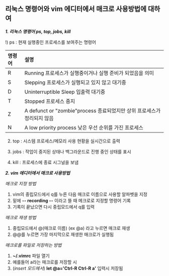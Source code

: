## 리눅스 명령어와 vim 에디터에서 매크로 사용방법에 대하여

***1. 리눅스 명령어 ps, top, jobs, kill***

!) ps : 현재 실행중인 프로세스를 보여주는 명령어 

|명령어|설명|
|:----|:---------------------------|
|R|Running 프로세스가 실행중이거나 실행 준비가 되었음을 의미|
|S|Slepping 프로세스가 실행되고 있지 않고 대기중|
|D|Uninterruptible Sleep 입출력 대기중|
|T|Stopped 프로세스 중지|
|Z|A defunct or "zombie"process 종료되었지만 상위 프로세스가 정리되지 않음|
|N|A low priority process 낮은 우선 순위를 가진 프로세스|

2) top : 시스템 프로세스/메모리 사용 현황을 실시간으로 출력

3) jobs : 작업이 중지된 상태나 백그라운드로 진행 중인 상태를 표시

4) kill : 프로세스에 종료 시그널을 보냄

***2. vim 에디터에서 매크로 사용방법***

_매크로 지정 방법_
1) vim의 중립모드에서 q를 누른 다음 매크로 이름으로 사용할 알파벳을 지정 
2) 밑에 **-- recording --** 이라고 뜰 때 메크로로 지정할 명령어 기록
3) 기록이 끝났으면 다시 중립모드에서 q를 입력

_매크로 재생 방법_
1) 중립모드에서 @(매크로 이름) (ex @a) 라고 누르면 매크로 재생
2) @@를 누르면 가장 마지막으로 재생한 매크로가 실행됨

_매크로를 파일로 저장하는 방법_
1) **~/.vimrc** 파일 열기
2) 예를들어 a라는 매크로를 저장할 시
3) (_insert 모드에서_) **let @a='Ctrl-R Ctrl-R a'** 입력시 저장됨
